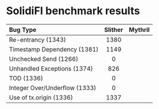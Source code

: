 # SolidiFI benchmark results


| Bug Type                      | Slither  | Mythril  |
| :---------------------------- | :------: | :------- |
| Re-entrancy (1343)            | 1380     |          |
| Timestamp Dependency (1381)   | 1149     |          |
| Unchecked Send (1266)         | 0        |          |
| Unhandled Exceptions (1374)   | 826      |          |
| TOD (1336)                    | 0        |          |
| Integer Over/Underflow (1333) | 0        |          |
| Use of tx.origin (1336)       | 1337     |          |


